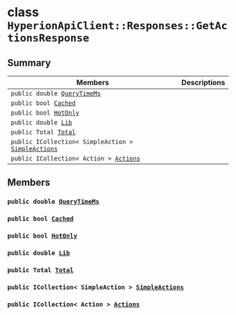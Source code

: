 # class `HyperionApiClient::Responses::GetActionsResponse` 

## Summary

 Members                        | Descriptions                                
--------------------------------|---------------------------------------------
`public double `[`QueryTimeMs`](#class_hyperion_api_client_1_1_responses_1_1_get_actions_response_1aaed05a434b4de2c0ca564fe4e3d8a2ec) | 
`public bool `[`Cached`](#class_hyperion_api_client_1_1_responses_1_1_get_actions_response_1a4c2f66ac7e92baee23ff3feaedd0a069) | 
`public bool `[`HotOnly`](#class_hyperion_api_client_1_1_responses_1_1_get_actions_response_1aede0d7016e2e36bf71998767504ae13f) | 
`public double `[`Lib`](#class_hyperion_api_client_1_1_responses_1_1_get_actions_response_1aadde7ea54f4086c6436402e5cdfb36d8) | 
`public Total `[`Total`](#class_hyperion_api_client_1_1_responses_1_1_get_actions_response_1aadea4b415425548b9fbcf43685f59cd1) | 
`public ICollection< SimpleAction > `[`SimpleActions`](#class_hyperion_api_client_1_1_responses_1_1_get_actions_response_1a14388744e3d7390cbfca1cd565621650) | 
`public ICollection< Action > `[`Actions`](#class_hyperion_api_client_1_1_responses_1_1_get_actions_response_1a467b445393260db99203c94671d9b7bb) | 

## Members

### `public double `[`QueryTimeMs`](#class_hyperion_api_client_1_1_responses_1_1_get_actions_response_1aaed05a434b4de2c0ca564fe4e3d8a2ec) 

### `public bool `[`Cached`](#class_hyperion_api_client_1_1_responses_1_1_get_actions_response_1a4c2f66ac7e92baee23ff3feaedd0a069) 

### `public bool `[`HotOnly`](#class_hyperion_api_client_1_1_responses_1_1_get_actions_response_1aede0d7016e2e36bf71998767504ae13f) 

### `public double `[`Lib`](#class_hyperion_api_client_1_1_responses_1_1_get_actions_response_1aadde7ea54f4086c6436402e5cdfb36d8) 

### `public Total `[`Total`](#class_hyperion_api_client_1_1_responses_1_1_get_actions_response_1aadea4b415425548b9fbcf43685f59cd1) 

### `public ICollection< SimpleAction > `[`SimpleActions`](#class_hyperion_api_client_1_1_responses_1_1_get_actions_response_1a14388744e3d7390cbfca1cd565621650) 

### `public ICollection< Action > `[`Actions`](#class_hyperion_api_client_1_1_responses_1_1_get_actions_response_1a467b445393260db99203c94671d9b7bb) 

